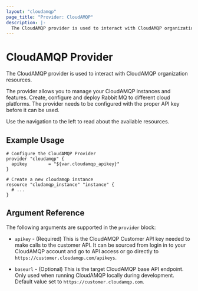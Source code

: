 ```yaml
---
layout: "cloudamqp"
page_title: "Provider: CloudAMQP"
description: |-
  The CloudAMQP provider is used to interact with CloudAMQP organization resources.
---
```


# CloudAMQP Provider

The CloudAMQP provider is used to interact with CloudAMQP organization resources.

The provider allows you to manage your CloudAMQP instances and features. Create, configure and deploy Rabbit MQ to different cloud platforms. The provider needs to be configured with the proper API key before it can be used.

Use the navigation to the left to read about the available resources.

## Example Usage

```hcl
# Configure the CloudAMQP Provider
provider "cloudamqp" {
  apikey        = "${var.cloudamqp_apikey}"
}

# Create a new cloudamqp instance
resource "cludamqp_instance" "instance" {
  # ...
}
```

## Argument Reference

The following arguments are supported in the `provider` block:

* `apikey` - (Required) This is the CloudAMQP Customer API key needed to make calls to the customer API.
             It can be sourced from login in to your CloudAMQP account and go to API access or go
             directly to `https://customer.cloudamqp.com/apikeys`.

* `baseurl` - (Optional) This is the target CloudAMQP base API endpoint. Only used when running
              CloudAMQP locally during development. Default value set to
              `https://customer.cloudamqp.com`.
